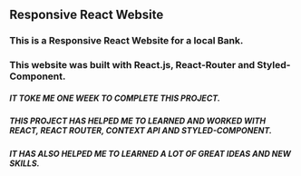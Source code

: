 ## Responsive React Website
### This is a Responsive React Website for a local Bank. 
### This website was built with React.js, React-Router and Styled-Component.
##### IT TOKE ME ONE WEEK TO COMPLETE THIS PROJECT. 
##### THIS PROJECT HAS HELPED ME TO LEARNED AND WORKED WITH REACT, REACT ROUTER, CONTEXT API AND STYLED-COMPONENT. 
##### IT HAS ALSO HELPED ME TO LEARNED A LOT OF GREAT IDEAS AND NEW SKILLS.
